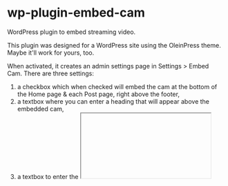 # wp-plugin-embed-cam
WordPress plugin to embed streaming video.

This plugin was designed for a WordPress site using the OleinPress theme.  Maybe it'll work for yours, too.

When activated, it creates an admin settings page in Settings > Embed Cam.  There are three settings:
  1. a checkbox which when checked will embed the cam at the bottom of the Home page & each Post page, right above the footer,
  2. a textbox where you can enter a heading that will appear above the embedded cam,
  3. a textbox to enter the <iframe> embed code.
